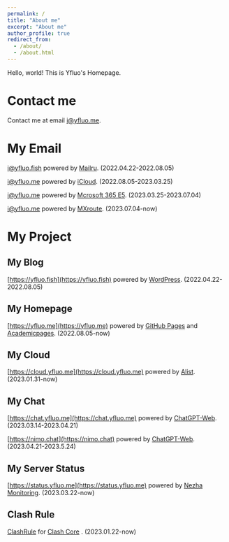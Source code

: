 ```yaml
---
permalink: /
title: "About me"
excerpt: "About me"
author_profile: true
redirect_from: 
  - /about/
  - /about.html
---
```


Hello, world! This is Yfluo's Homepage.

# Contact me
Contact me at email i@yfluo.me.

# My Email
i@yfluo.fish powered by [Mailru](https://biz.mail.ru/). (2022.04.22-2022.08.05)

i@yfluo.me powered by [iCloud](https://www.icloud.com/mail/). (2022.08.05-2023.03.25)

i@yfluo.me powered by [Mcrosoft 365 E5](https://www.microsoft.com/microsoft-365/enterprise/e5). (2023.03.25-2023.07.04)

i@yfluo.me powered by [MXroute](https://mxroute.com). (2023.07.04-now)

# My Project
## My Blog
[https://yfluo.fish](https://yfluo.fish) powered by [WordPress](https://github.com/WordPress/WordPress). (2022.04.22-2022.08.05)

## My Homepage
[https://yfluo.me](https://yfluo.me) powered by [GitHub Pages](https://pages.github.com) and [Academicpages](https://github.com/academicpages/academicpages.github.io). (2022.08.05-now)

## My Cloud
[https://cloud.yfluo.me](https://cloud.yfluo.me) powered by [Alist](https://github.com/alist-org/alist). (2023.01.31-now)

## My Chat
[https://chat.yfluo.me](https://chat.yfluo.me) powered by [ChatGPT-Web](https://github.com/Chanzhaoyu/chatgpt-web). (2023.03.14-2023.04.21)

[https://nimo.chat](https://nimo.chat) powered by [ChatGPT-Web](https://github.com/Chanzhaoyu/chatgpt-web). (2023.04.21-2023.5.24)

## My Server Status
[https://status.yfluo.me](https://status.yfluo.me) powered by [Nezha Monitoring](https://github.com/naiba/nezha). (2023.03.22-now)

## Clash Rule
[ClashRule](https://github.com/yfluo914/ClashRule) for [Clash Core](https://github.com/Dreamacro/clash) . (2023.01.22-now)
